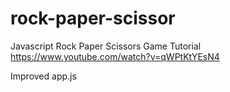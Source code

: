 # rock-paper-scissor
Javascript Rock Paper Scissors Game Tutorial https://www.youtube.com/watch?v=qWPtKtYEsN4

Improved app.js
